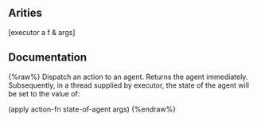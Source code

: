 ## Arities
[executor a f & args]

## Documentation
{%raw%}
Dispatch an action to an agent. Returns the agent immediately.
  Subsequently, in a thread supplied by executor, the state of the agent
  will be set to the value of:

  (apply action-fn state-of-agent args)
{%endraw%}
